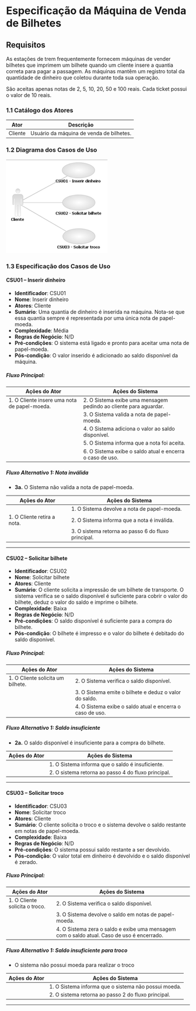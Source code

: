 # Especificação da Máquina de Venda de Bilhetes

## Requisitos

As estações de trem frequentemente fornecem máquinas de vender bilhetes que imprimem um bilhete quando um cliente insere a quantia correta para pagar a passagem. As máquinas mantêm um registro total da quantidade de dinheiro que coletou durante toda sua operação.

São aceitas apenas notas de 2, 5, 10, 20, 50 e 100 reais.
Cada ticket possui o valor de 10 reais.

### 1.1 Catálogo dos Atores

| Ator    | Descrição                         |
|---------|-----------------------------------|
| Cliente | Usuário da máquina de venda de bilhetes. |

### 1.2 Diagrama dos Casos de Uso

![image](https://github.com/gbschanz/ticket-machine-ajustado/blob/main/img/diagrama_casos_uso.png)


### 1.3 Especificação dos Casos de Uso

#### CSU01 – Inserir dinheiro

- **Identificador**: CSU01  
- **Nome**: Inserir dinheiro  
- **Atores**: Cliente  
- **Sumário**: Uma quantia de dinheiro é inserida na máquina. Nota-se que essa quantia sempre é representada por uma única nota de papel-moeda.
- **Complexidade**: Média  
- **Regras de Negócio**: N/D  
- **Pré-condições**: O sistema está ligado e pronto para aceitar uma nota de papel-moeda.
- **Pós-condição**: O valor inserido é adicionado ao saldo disponível da máquina.

##### Fluxo Principal:

| Ações do Ator                                | Ações do Sistema                                      |
|----------------------------------------------|------------------------------------------------------|
| 1. O Cliente insere uma nota de papel-moeda. | 2. O Sistema exibe uma mensagem pedindo ao cliente para aguardar. |
|                                              | 3. O Sistema valida a nota de papel-moeda.           |
|                                              | 4. O Sistema adiciona o valor ao saldo disponível.   |
|                                              | 5. O Sistema informa que a nota foi aceita.          |
|                                              | 6. O Sistema exibe o saldo atual e encerra o caso de uso. |

##### Fluxo Alternativo 1: Nota inválida

- **3a.** O Sistema não valida a nota de papel-moeda.

| Ações do Ator                           | Ações do Sistema                                      |
|-----------------------------------------|------------------------------------------------------|
|                                         | 1. O Sistema devolve a nota de papel-moeda.          |
| 1. O Cliente retira a nota.             | 2. O Sistema informa que a nota é inválida.          |
|                                         | 3. O sistema retorna ao passo 6 do fluxo principal.  |

---

#### CSU02 – Solicitar bilhete

- **Identificador**: CSU02  
- **Nome**: Solicitar bilhete  
- **Atores**: Cliente  
- **Sumário**: O cliente solicita a impressão de um bilhete de transporte. O sistema verifica se o saldo disponível é suficiente para cobrir o valor do bilhete, deduz o valor do saldo e imprime o bilhete.
- **Complexidade**: Baixa  
- **Regras de Negócio**: N/D  
- **Pré-condições**: O saldo disponível é suficiente para a compra do bilhete.
- **Pós-condição**: O bilhete é impresso e o valor do bilhete é debitado do saldo disponível.

##### Fluxo Principal:

| Ações do Ator                          | Ações do Sistema                                      |
|----------------------------------------|------------------------------------------------------|
| 1. O Cliente solicita um bilhete.      | 2. O Sistema verifica o saldo disponível.            |
|                                        | 3. O Sistema emite o bilhete e deduz o valor do saldo. |
|                                        | 4. O Sistema exibe o saldo atual e encerra o caso de uso. |

##### Fluxo Alternativo 1: Saldo insuficiente

- **2a.** O saldo disponível é insuficiente para a compra do bilhete.

| Ações do Ator                         | Ações do Sistema                                      |
|---------------------------------------|------------------------------------------------------|
|                                       | 1. O Sistema informa que o saldo é insuficiente.     |
|                                       | 2. O sistema retorna ao passo 4 do fluxo principal.  |

---

#### CSU03 – Solicitar troco

- **Identificador**: CSU03  
- **Nome**: Solicitar troco  
- **Atores**: Cliente  
- **Sumário**: O cliente solicita o troco e o sistema devolve o saldo restante em notas de papel-moeda.
- **Complexidade**: Baixa  
- **Regras de Negócio**: N/D  
- **Pré-condições**: O sistema possui saldo restante a ser devolvido.
- **Pós-condição**: O valor total em dinheiro é devolvido e o saldo disponível é zerado.

##### Fluxo Principal:

| Ações do Ator                          | Ações do Sistema                                      |
|----------------------------------------|------------------------------------------------------|
| 1. O Cliente solicita o troco.         | 2. O Sistema verifica o saldo disponível.            |
|                                        | 3. O Sistema devolve o saldo em notas de papel-moeda. |
|                                        | 4. O Sistema zera o saldo e exibe uma mensagem com o saldo atual. Caso de uso é encerrado. |


##### Fluxo Alternativo 1: Saldo insuficiente para troco

- O sistema não possui moeda para realizar o troco

| Ações do Ator                         | Ações do Sistema                                      |
|---------------------------------------|------------------------------------------------------|
|                                       | 1. O Sistema informa que o sistema não possui moeda.     |
|                                       | 2. O sistema retorna ao passo 2 do fluxo principal.  |


---
